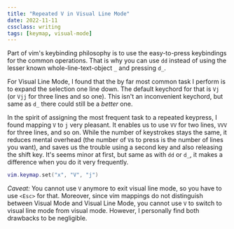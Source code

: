 ```yaml
---
title: "Repeated V in Visual Line Mode"
date: 2022-11-11
cssclass: writing
tags: [keymap, visual-mode]
---
```


Part of vim's keybinding philosophy is to use the easy-to-press keybindings for the common operations. That is why you can use `dd` instead of using the lesser known whole-line-text-object `_` and pressing `d_`.

For Visual Line Mode, I found that the by far most common task I perform is to expand the selection one line down. The default keychord for that is `Vj` (or `Vjj` for three lines and so one). This isn't an inconvenient keychord, but same as `d_` there could still be a *better* one.

In the spirit of assigning the most frequent task to a repeated keypress, I found mapping `V` to `j` very pleasant. It enables us to use `VV` for two lines, `VVV` for three lines, and so on. While the number of keystrokes stays the same, it reduces mental overhead (the number of `V`s to press is the number of lines you want), and saves us the trouble using a second key and also releasing the shift key. It's seems minor at first, but same as with `dd` or `d_`, it makes a difference when you do it very frequently.

```lua
vim.keymap.set("x", "V", "j")
```

*Caveat:* You cannot use `V` anymore to exit visual line mode, so you have to use `<Esc>` for that. Moreover, since vim mappings do not distinguish between Visual Mode and Visual Line Mode, you cannot use `V` to switch to visual line mode from visual mode. However, I personally find both drawbacks to be negligible.